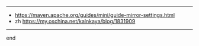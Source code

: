 
---

- https://maven.apache.org/guides/mini/guide-mirror-settings.html
- zh https://my.oschina.net/kalnkaya/blog/1831909

---

end